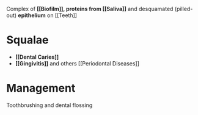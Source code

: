 Complex of **[[Biofilm]], proteins from [[Saliva]]** and desquamated (pilled-out) **epithelium** on [[Teeth]]

# Squalae
- **[[Dental Caries]]**
- **[[Gingivitis]]** and others [[Periodontal Diseases]]

# Management
Toothbrushing and dental flossing